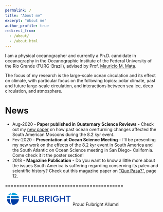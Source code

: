 ```yaml
---
permalink: /
title: "About me"
excerpt: "About me"
author_profile: true
redirect_from: 
  - /about/
  - /about.html
---
```

I am a physical oceanographer and currently a Ph.D. candidate in oceanography in the Oceanographic Institute of the Federal University of the Rio Grande (FURG-Brazil), advised by Prof. [Mauricio M. Mata](https://www.researchgate.net/profile/Mauricio_Mata).

The focus of my research is the large-scale ocean circulation and its effect on climate, with particular focus on  the following topics: polar climate, past and future large-scale circulation, and interactions between sea ice, deep circulation, and atmosphere.


News
======
- Aug-2020 - **Paper published in Quaternary Science Reviews** - Check out my [new paper](https://doi.org/10.1016/j.quascirev.2020.106498) on how past ocean overturning changes affected the South American Mosoons during the 8.2 kyr event.
- Fev-2020 - **Presentation at Ocean Science Meeting** - I'll be presenting my [new work](https://agu.confex.com/agu/osm20/meetingapp.cgi/Paper/645981) on the effects of the 8.2 kyr event in South America and the South Atlantic on Ocean Science meeting in San Diego- California. Come check it it the poster section!
- 2018 - **Magazine Publication** - Do you want to know a little more about the issues South America is suffering regarding conserving its paleo and scientific history? Check out this magazine paper on ["Que Pasa?"](https://kb.osu.edu/handle/1811/87853), page 12.


==========================================


<img src="/images/FB.png"> 
Proud Fulbright Allumni

